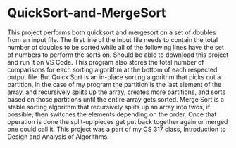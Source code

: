 # QuickSort-and-MergeSort
This project performs both quicksort and mergesort on a set of doubles from an input file. The first line of the input file needs to contain the total number of doubles to be sorted while all of the following lines have the set of numbers to perform the sorts on. Should be able to download this project and run it on VS Code. This program also stores the total number of comparisons for each sorting algorithm at the bottom of each respected output file. But Quick Sort is an in-place sorting algorithm that picks out a partition, in the case of my program the partition is the last element of the array, and recursively splits up the array, creates more partitions, and sorts based on those partitions until the entire array gets sorted. Merge Sort is a stable sorting algorithm that recursively splits up an array into twos, if possible, then switches the elements depending on the order. Once that operation is done the split-up pieces get put back together again or merged one could call it. This project was a part of my CS 317 class, Introduction to Design and Analysis of Algorithms. 
